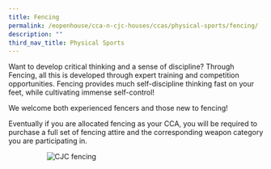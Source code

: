 ```yaml
---
title: Fencing
permalink: /eopenhouse/cca-n-cjc-houses/ccas/physical-sports/fencing/
description: ""
third_nav_title: Physical Sports
---
```

Want to develop critical thinking and a sense of discipline? Through Fencing, all this is developed through expert training and competition opportunities. Fencing provides much self-discipline thinking fast on your feet, while cultivating immense self-control!

  

We welcome both experienced fencers and those new to fencing!

  

Eventually if you are allocated fencing as your CCA, you will be required to purchase a full set of fencing attire and the corresponding weapon category you are participating in.

<style>  
img {  
  display: block;  
  margin-left: auto;  
  margin-right: auto;  
}  
</style>  
<img style="width:70%;" alt="CJC fencing" src="![](/images/cjc%20fencing.JPG)">  
  
